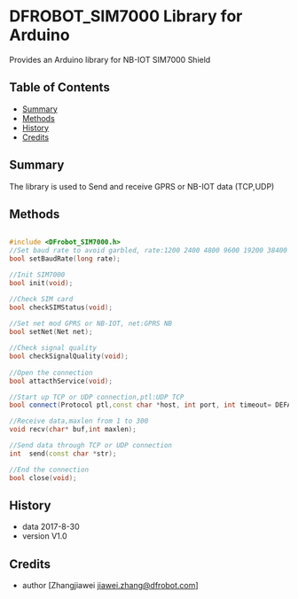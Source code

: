 # DFROBOT_SIM7000 Library for Arduino
Provides an Arduino library for NB-IOT SIM7000 Shield
## Table of Contents

* [Summary](#summary)
* [Methods](#methods)
* [History](#history)
* [Credits](#credits)
<snippet>
<content>

## Summary
The library is used to Send and receive GPRS or NB-IOT data (TCP,UDP)

## Methods

```C++

#include <DFrobot_SIM7000.h>
//Set baud rate to avoid garbled, rate:1200 2400 4800 9600 19200 38400
bool setBaudRate(long rate);

//Init SIM7000
bool init(void);

//Check SIM card
bool checkSIMStatus(void);
    
//Set net mod GPRS or NB-IOT, net:GPRS NB
bool setNet(Net net);

//Check signal quality
bool checkSignalQuality(void);
   
//Open the connection
bool attacthService(void);

//Start up TCP or UDP connection,ptl:UDP TCP
bool connect(Protocol ptl,const char *host, int port, int timeout= DEFAULT_TIMEOUT, int chartimeout = DEFAULT_INTERCHAR_TIMEOUT);

//Receive data,maxlen from 1 to 300
void recv(char* buf,int maxlen);

//Send data through TCP or UDP connection
int  send(const char *str);

//End the connection
bool close(void);

```

## History

- data 2017-8-30
- version V1.0

## Credits

- author [Zhangjiawei  <jiawei.zhang@dfrobot.com>]
